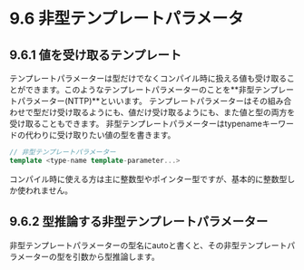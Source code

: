 # 9.6 非型テンプレートパラメータ

## 9.6.1 値を受け取るテンプレート
テンプレートパラメーターは型だけでなくコンパイル時に扱える値も受け取ることができます。このようなテンプレートパラメーターのことを**非型テンプレートパラメーター(NTTP)**といいます。
テンプレートパラメーターはその組み合わせで型だけ受け取るようにも、値だけ受け取るようにも、また値と型の両方を受け取ることもできます。
非型テンプレートパラメーターはtypenameキーワードの代わりに受け取りたい値の型を書きます。

```C++
// 非型テンプレートパラメーター
template <type-name template-parameter...>
```
コンパイル時に使える方は主に整数型やポインター型ですが、基本的に整数型しか使われません。

## 9.6.2 型推論する非型テンプレートパラメーター
非型テンプレートパラメーターの型名にautoと書くと、その非型テンプレートパラメーターの型を引数から型推論します。